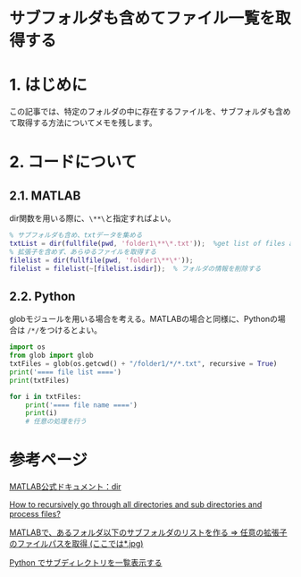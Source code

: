 # サブフォルダも含めてファイル一覧を取得する

# 1. はじめに

この記事では、特定のフォルダの中に存在するファイルを、サブフォルダも含めて取得する方法についてメモを残します。

# 2. コードについて

## 2.1. MATLAB

dir関数を用いる際に、`\**\`と指定すればよい。

```matlab
% サブフォルダも含め、txtデータを集める
txtList = dir(fullfile(pwd, 'folder1\**\*.txt'));  %get list of files and folders in any subfolder
% 拡張子を含めず、あらゆるファイルを取得する
filelist = dir(fullfile(pwd, 'folder1\**\*'));  
filelist = filelist(~[filelist.isdir]);  % フォルダの情報を削除する
```

## 2.2. Python

globモジュールを用いる場合を考える。MATLABの場合と同様に、Pythonの場合は `/*/`をつけるとよい。

```python
import os
from glob import glob
txtFiles = glob(os.getcwd() + "/folder1/*/*.txt", recursive = True)
print('==== file list ====')
print(txtFiles)

for i in txtFiles:
    print('==== file name ====')
    print(i)
    # 任意の処理を行う
```

# 参考ページ

[MATLAB公式ドキュメント：dir](https://jp.mathworks.com/help/matlab/ref/dir.html)

[How to recursively go through all directories and sub directories and process files?](https://jp.mathworks.com/matlabcentral/answers/429891-how-to-recursively-go-through-all-directories-and-sub-directories-and-process-files)

[MATLABで、あるフォルダ以下のサブフォルダのリストを作る => 任意の拡張子のファイルパスを取得 (ここでは*.jpg)](https://gist.github.com/rysk-t/27fe40ed4d878802fde3)

[Python でサブディレクトリを一覧表示する](https://www.delftstack.com/ja/howto/python/python-list-subdirectories/)